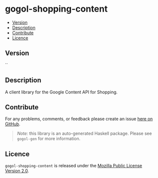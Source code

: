 # gogol-shopping-content

* [Version](#version)
* [Description](#description)
* [Contribute](#contribute)
* [Licence](#licence)


## Version

``


## Description

A client library for the Google Content API for Shopping.


## Contribute

For any problems, comments, or feedback please create an issue [here on GitHub](https://github.com/brendanhay/gogol/issues).

> _Note:_ this library is an auto-generated Haskell package. Please see `gogol-gen` for more information.


## Licence

`gogol-shopping-content` is released under the [Mozilla Public License Version 2.0](http://www.mozilla.org/MPL/).
